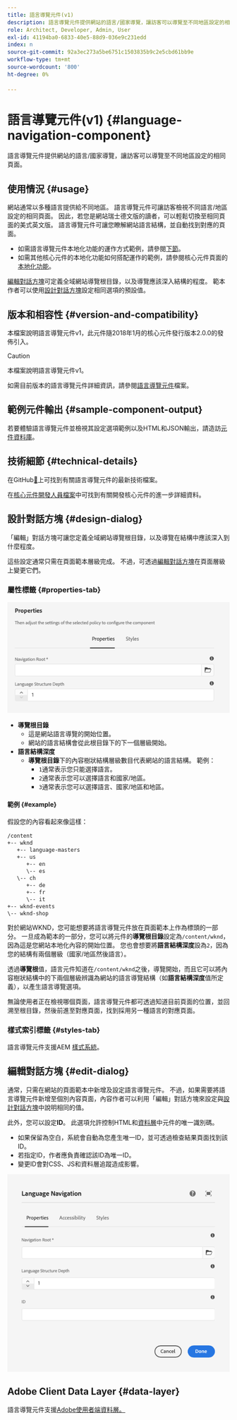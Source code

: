 ```yaml
---
title: 語言導覽元件(v1)
description: 語言導覽元件提供網站的語言/國家導覽，讓訪客可以導覽至不同地區設定的相同頁面。
role: Architect, Developer, Admin, User
exl-id: 41194ba0-6833-40e5-88d9-036e9c231edd
index: n
source-git-commit: 92a3ec273a5be6751c1503835b9c2e5cbd61bb9e
workflow-type: tm+mt
source-wordcount: '800'
ht-degree: 0%

---
```



# 語言導覽元件(v1) {#language-navigation-component}

語言導覽元件提供網站的語言/國家導覽，讓訪客可以導覽至不同地區設定的相同頁面。

## 使用情況 {#usage}

網站通常以多種語言提供給不同地區。 語言導覽元件可讓訪客檢視不同語言/地區設定的相同頁面。 因此，若您是網站瑞士德文版的讀者，可以輕鬆切換至相同頁面的美式英文版。 語言導覽元件可讓您瞭解網站語言結構，並自動找到對應的頁面。

* 如需語言導覽元件本地化功能的運作方式範例，請參閱[下節](#example)。
* 如需其他核心元件的本地化功能如何搭配運作的範例，請參閱核心元件頁面的[本地化功能](/help/get-started/localization.md)。

[編輯對話方塊](#edit-dialog)可定義全域網站導覽根目錄，以及導覽應該深入結構的程度。 範本作者可以使用[設計對話方塊](#design-dialog)設定相同選項的預設值。

## 版本和相容性 {#version-and-compatibility}

本檔案說明語言導覽元件v1，此元件隨2018年1月的核心元件發行版本2.0.0的發佈引入。

>[!CAUTION]
>
>本檔案說明語言導覽元件v1。
>
>如需目前版本的語言導覽元件詳細資訊，請參閱[語言導覽元件](/help/components/language-navigation.md)檔案。

## 範例元件輸出 {#sample-component-output}

若要體驗語言導覽元件並檢視其設定選項範例以及HTML和JSON輸出，請造訪[元件資料庫](https://adobe.com/go/aem_cmp_library_langnav)。

## 技術細節 {#technical-details}

在GitHub[&#128279;](https://adobe.com/go/aem_cmp_tech_langnav_v1)上可找到有關語言導覽元件的最新技術檔案。

在[核心元件開發人員檔案](/help/developing/overview.md)中可找到有關開發核心元件的進一步詳細資料。

## 設計對話方塊 {#design-dialog}

「編輯」對話方塊可讓您定義全域網站導覽根目錄，以及導覽在結構中應該深入到什麼程度。

這些設定通常只需在頁面範本層級完成。 不過，可透過[編輯對話方塊](#edit-dialog)在頁面層級上變更它們。

### 屬性標籤 {#properties-tab}

![語言導覽元件的設計對話方塊](/help/assets/language-navigation-design.png)

* **導覽根目錄**
   * 這是網站語言導覽的開始位置。
   * 網站的語言結構會從此根目錄下的下一個層級開始。
* **語言結構深度**
   * **導覽根目錄**&#x200B;下的內容樹狀結構層級數目代表網站的語言結構。 範例：
      * `1`通常表示您只能選擇語言。
      * `2`通常表示您可以選擇語言和國家/地區。
      * `3`通常表示您可以選擇語言、國家/地區和地區。

#### 範例 {#example}

假設您的內容看起來像這樣：

```
/content
+-- wknd
   +-- language-masters
   +-- us
      +-- en
      \-- es
   \-- ch
      +-- de
      +-- fr
      \-- it
+-- wknd-events
\-- wknd-shop
```

對於網站WKND，您可能想要將語言導覽元件放在頁面範本上作為標頭的一部分。 一旦成為範本的一部分，您可以將元件的&#x200B;**導覽根目錄**&#x200B;設定為`/content/wknd`，因為這是您網站本地化內容的開始位置。 您也會想要將&#x200B;**語言結構深度**&#x200B;設為`2`，因為您的結構有兩個層級（國家/地區然後語言）。

透過&#x200B;**導覽根**&#x200B;值，語言元件知道在`/content/wknd`之後，導覽開始，而且它可以將內容樹狀結構中的下兩個層級辨識為網站的語言導覽結構（如&#x200B;**語言結構深度**&#x200B;值所定義），以產生語言導覽選項。

無論使用者正在檢視哪個頁面，語言導覽元件都可透過知道目前頁面的位置，並回溯至根目錄，然後前進至對應頁面，找到採用另一種語言的對應頁面。

### 樣式索引標籤 {#styles-tab}

語言導覽元件支援AEM [樣式系統](/help/get-started/authoring.md#component-styling)。

## 編輯對話方塊 {#edit-dialog}

通常，只需在網站的頁面範本中新增及設定語言導覽元件。 不過，如果需要將語言導覽元件新增至個別內容頁面，內容作者可以利用「編輯」對話方塊來設定與[設計對話方塊](#design-dialog)中說明相同的值。

此外，您可以設定&#x200B;**ID**。 此選項允許控制HTML和[資料層](/help/developing/data-layer/overview.md)中元件的唯一識別碼。

* 如果保留為空白，系統會自動為您產生唯一ID，並可透過檢查結果頁面找到該ID。
* 若指定ID，作者應負責確認該ID為唯一ID。
* 變更ID會對CSS、JS和資料層追蹤造成影響。

![語言導覽元件的編輯對話方塊](/help/assets/language-navigation-edit.png)

## Adobe Client Data Layer {#data-layer}

語言導覽元件支援[Adobe使用者端資料層。](/help/developing/data-layer/overview.md)
